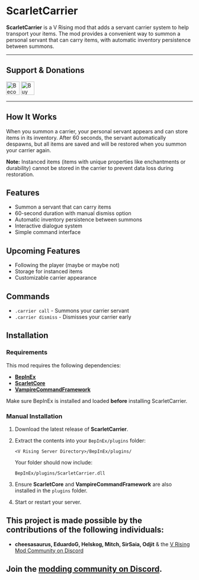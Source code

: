 # ScarletCarrier

**ScarletCarrier** is a V Rising mod that adds a servant carrier system to help transport your items. The mod provides a convenient way to summon a personal servant that can carry items, with automatic inventory persistence between summons.

---

## Support & Donations

<a href="https://www.patreon.com/bePatron?u=30093731" data-patreon-widget-type="become-patron-button"><img height='36' style='border:0px;height:36px;' src='https://i.imgur.com/o12xEqi.png' alt='Become a Patron' /></a>  <a href='https://ko-fi.com/F2F21EWEM7' target='_blank'><img height='36' style='border:0px;height:36px;' src='https://storage.ko-fi.com/cdn/kofi6.png?v=6' alt='Buy Me a Coffee at ko-fi.com' /></a>

---

## How It Works

When you summon a carrier, your personal servant appears and can store items in its inventory. After 60 seconds, the servant automatically despawns, but all items are saved and will be restored when you summon your carrier again.

**Note:** Instanced items (items with unique properties like enchantments or durability) cannot be stored in the carrier to prevent data loss during restoration.

## Features

* Summon a servant that can carry items
* 60-second duration with manual dismiss option  
* Automatic inventory persistence between summons
* Interactive dialogue system
* Simple command interface

## Upcoming Features

* Following the player (maybe or maybe not)
* Storage for instanced items
* Customizable carrier appearance

## Commands

* `.carrier call` - Summons your carrier servant
* `.carrier dismiss` - Dismisses your carrier early

## Installation

### Requirements

This mod requires the following dependencies:

* **[BepInEx](https://wiki.vrisingmods.com/user/bepinex_install.html)**
* **[ScarletCore](https://thunderstore.io/c/v-rising/p/ScarletMods/ScarletCore/)**
* **[VampireCommandFramework](https://thunderstore.io/c/v-rising/p/deca/VampireCommandFramework/)**

Make sure BepInEx is installed and loaded **before** installing ScarletCarrier.

### Manual Installation

1. Download the latest release of **ScarletCarrier**.

2. Extract the contents into your `BepInEx/plugins` folder:

   `<V Rising Server Directory>/BepInEx/plugins/`

   Your folder should now include:

   `BepInEx/plugins/ScarletCarrier.dll`

3. Ensure **ScarletCore** and **VampireCommandFramework** are also installed in the `plugins` folder.
4. Start or restart your server.

## This project is made possible by the contributions of the following individuals:

- **cheesasaurus, EduardoG, Helskog, Mitch, SirSaia, Odjit** & the [V Rising Mod Community on Discord](https://vrisingmods.com/discord)

## Join the [modding community on Discord](https://vrisingmods.com/discord).
